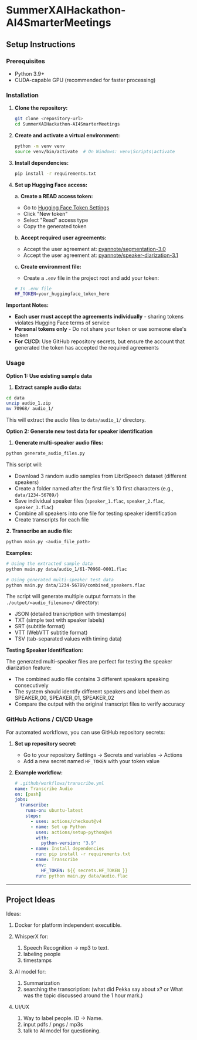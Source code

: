# SummerXAIHackathon-AI4SmarterMeetings

## Setup Instructions

### Prerequisites

- Python 3.9+
- CUDA-capable GPU (recommended for faster processing)

### Installation

1. **Clone the repository:**

   ```bash
   git clone <repository-url>
   cd SummerXAIHackathon-AI4SmarterMeetings
   ```

2. **Create and activate a virtual environment:**

   ```bash
   python -m venv venv
   source venv/bin/activate  # On Windows: venv\Scripts\activate
   ```

3. **Install dependencies:**

   ```bash
   pip install -r requirements.txt
   ```

4. **Set up Hugging Face access:**

   a. **Create a READ access token:**

   - Go to [Hugging Face Token Settings](https://huggingface.co/settings/tokens)
   - Click "New token"
   - Select "Read" access type
   - Copy the generated token

   b. **Accept required user agreements:**

   - Accept the user agreement at: [pyannote/segmentation-3.0](https://huggingface.co/pyannote/segmentation-3.0)
   - Accept the user agreement at: [pyannote/speaker-diarization-3.1](https://huggingface.co/pyannote/speaker-diarization-3.1)

   c. **Create environment file:**

   - Create a `.env` file in the project root and add your token:

   ```bash
   # In .env file
   HF_TOKEN=your_huggingface_token_here
   ```

**Important Notes:**

- **Each user must accept the agreements individually** - sharing tokens violates Hugging Face terms of service
- **Personal tokens only** - Do not share your token or use someone else's token
- **For CI/CD**: Use GitHub repository secrets, but ensure the account that generated the token has accepted the required agreements

### Usage

**Option 1: Use existing sample data**

1. **Extract sample audio data:**

```bash
cd data
unzip audio_1.zip
mv 70968/ audio_1/
```

This will extract the audio files to `data/audio_1/` directory.

**Option 2: Generate new test data for speaker identification**

1. **Generate multi-speaker audio files:**

```bash
python generate_audio_files.py
```

This script will:

- Download 3 random audio samples from LibriSpeech dataset (different speakers)
- Create a folder named after the first file's 10 first characters (e.g., `data/1234-56789/`)
- Save individual speaker files (`speaker_1.flac`, `speaker_2.flac`, `speaker_3.flac`)
- Combine all speakers into one file for testing speaker identification
- Create transcripts for each file

**2. Transcribe an audio file:**

```bash
python main.py <audio_file_path>
```

**Examples:**

```bash
# Using the extracted sample data
python main.py data/audio_1/61-70968-0001.flac

# Using generated multi-speaker test data
python main.py data/1234-56789/combined_speakers.flac
```

The script will generate multiple output formats in the `./output/<audio_filename>/` directory:

- JSON (detailed transcription with timestamps)
- TXT (simple text with speaker labels)
- SRT (subtitle format)
- VTT (WebVTT subtitle format)
- TSV (tab-separated values with timing data)

**Testing Speaker Identification:**

The generated multi-speaker files are perfect for testing the speaker diarization feature:

- The combined audio file contains 3 different speakers speaking consecutively
- The system should identify different speakers and label them as SPEAKER_00, SPEAKER_01, SPEAKER_02
- Compare the output with the original transcript files to verify accuracy

### GitHub Actions / CI/CD Usage

For automated workflows, you can use GitHub repository secrets:

1. **Set up repository secret:**

   - Go to your repository Settings → Secrets and variables → Actions
   - Add a new secret named `HF_TOKEN` with your token value

2. **Example workflow:**
   ```yaml
   # .github/workflows/transcribe.yml
   name: Transcribe Audio
   on: [push]
   jobs:
     transcribe:
       runs-on: ubuntu-latest
       steps:
         - uses: actions/checkout@v4
         - name: Set up Python
           uses: actions/setup-python@v4
           with:
             python-version: "3.9"
         - name: Install dependencies
           run: pip install -r requirements.txt
         - name: Transcribe
           env:
             HF_TOKEN: ${{ secrets.HF_TOKEN }}
           run: python main.py data/audio.flac
   ```

---

## Project Ideas

Ideas:

1. Docker for platform independent executible.

2. WhisperX for:

   1. Speech Recognition -> mp3 to text.
   2. labeling people
   3. timestamps

3. AI model for:

   1. Summarization
   2. searching the transcription:
      (what did Pekka say about x? or What was the topic discussed around the 1 hour mark.)

4. UI/UX

   1. Way to label people. ID -> Name.
   2. input pdfs / pngs / mp3s
   3. talk to AI model for questioning.
